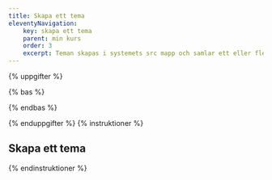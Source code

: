 ```yaml
---
title: Skapa ett tema
eleventyNavigation:
    key: skapa ett tema
    parent: min kurs
    order: 3
    excerpt: Teman skapas i systemets src mapp och samlar ett eller flera områden
---
```

{% uppgifter %}

{% bas %}

{% endbas %}

{% enduppgifter %}
{% instruktioner %}

## Skapa ett tema


{% endinstruktioner %}
